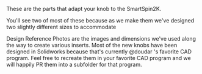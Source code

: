 These are the parts that adapt your knob to the SmartSpin2K. 

You'll see two of most of these because as we make them we've designed two slightly different sizes to accommodate 

Design Reference Photos are the images and dimensions we've used along the way to create various inserts. 
Most of the new knobs have been designed in Solidworks because that's currently  @doudar 's favorite CAD program. Feel free to recreate them in your favorite CAD program and we will happily PR them into a subfolder for that program. 


